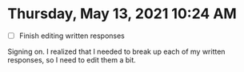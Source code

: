 # Thursday, May 13, 2021 10:24 AM
- [ ] Finish editing written responses

Signing on. I realized that I needed to break up each of my written responses, so I need to edit them a bit. 
